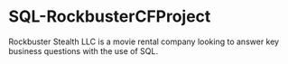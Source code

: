 # SQL-RockbusterCFProject
Rockbuster Stealth LLC is a movie rental company looking to answer key business questions with the use of SQL.
